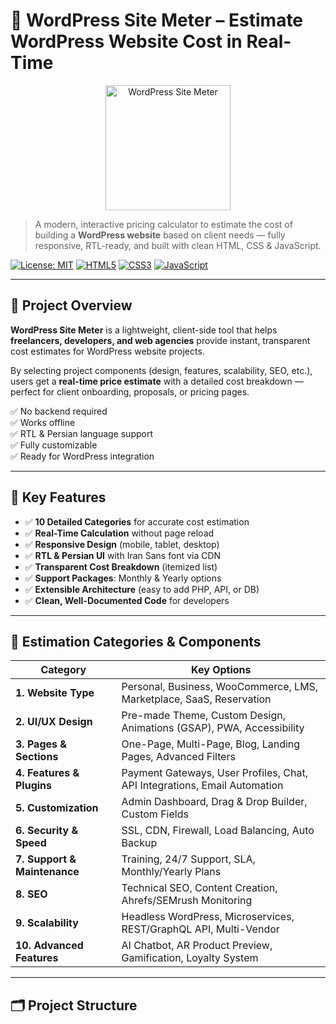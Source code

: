 # 🚀 WordPress Site Meter – Estimate WordPress Website Cost in Real-Time

<p align="center">
  <img src="assets/images/logo.png" alt="WordPress Site Meter" width="200">
</p>

> A modern, interactive pricing calculator to estimate the cost of building a **WordPress website** based on client needs — fully responsive, RTL-ready, and built with clean HTML, CSS & JavaScript.

[![License: MIT](https://img.shields.io/badge/License-MIT-blue.svg)](LICENSE)
[![HTML5](https://img.shields.io/badge/HTML5-E34F26?logo=html5&logoColor=white)](https://developer.mozilla.org/en-US/docs/Web/HTML)
[![CSS3](https://img.shields.io/badge/CSS3-1572B6?logo=css3&logoColor=white)](https://developer.mozilla.org/en-US/docs/Web/CSS)
[![JavaScript](https://img.shields.io/badge/JavaScript-F7DF1E?logo=javascript&logoColor=black)](https://developer.mozilla.org/en-US/docs/Web/JavaScript)

---

## 📌 Project Overview

**WordPress Site Meter** is a lightweight, client-side tool that helps **freelancers, developers, and web agencies** provide instant, transparent cost estimates for WordPress website projects.

By selecting project components (design, features, scalability, SEO, etc.), users get a **real-time price estimate** with a detailed cost breakdown — perfect for client onboarding, proposals, or pricing pages.

✅ No backend required  
✅ Works offline  
✅ RTL & Persian language support  
✅ Fully customizable  
✅ Ready for WordPress integration

---

## 🎯 Key Features

- ✅ **10 Detailed Categories** for accurate cost estimation  
- ✅ **Real-Time Calculation** without page reload  
- ✅ **Responsive Design** (mobile, tablet, desktop)  
- ✅ **RTL & Persian UI** with Iran Sans font via CDN  
- ✅ **Transparent Cost Breakdown** (itemized list)  
- ✅ **Support Packages**: Monthly & Yearly options  
- ✅ **Extensible Architecture** (easy to add PHP, API, or DB)  
- ✅ **Clean, Well-Documented Code** for developers

---

## 🧩 Estimation Categories & Components

| Category | Key Options |
|--------|-----------|
| **1. Website Type** | Personal, Business, WooCommerce, LMS, Marketplace, SaaS, Reservation |
| **2. UI/UX Design** | Pre-made Theme, Custom Design, Animations (GSAP), PWA, Accessibility |
| **3. Pages & Sections** | One-Page, Multi-Page, Blog, Landing Pages, Advanced Filters |
| **4. Features & Plugins** | Payment Gateways, User Profiles, Chat, API Integrations, Email Automation |
| **5. Customization** | Admin Dashboard, Drag & Drop Builder, Custom Fields |
| **6. Security & Speed** | SSL, CDN, Firewall, Load Balancing, Auto Backup |
| **7. Support & Maintenance** | Training, 24/7 Support, SLA, Monthly/Yearly Plans |
| **8. SEO** | Technical SEO, Content Creation, Ahrefs/SEMrush Monitoring |
| **9. Scalability** | Headless WordPress, Microservices, REST/GraphQL API, Multi-Vendor |
| **10. Advanced Features** | AI Chatbot, AR Product Preview, Gamification, Loyalty System |

---

## 🗂 Project Structure
